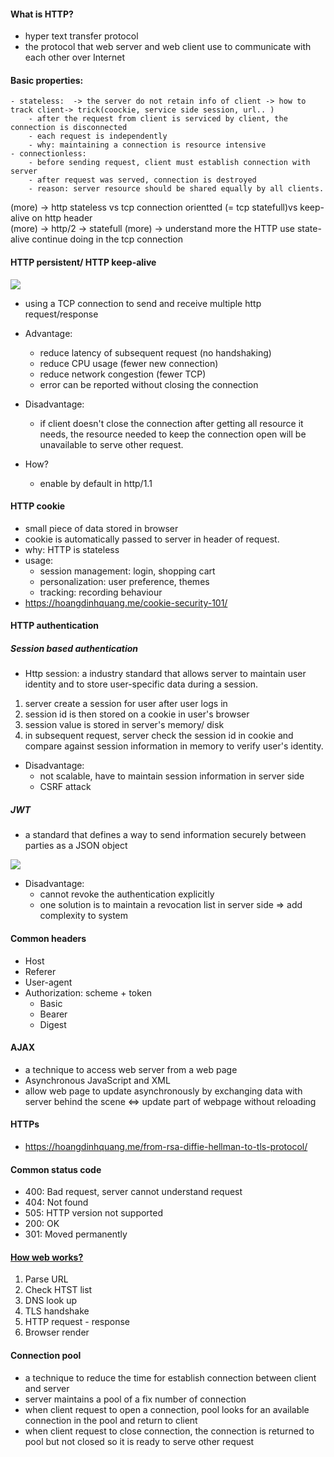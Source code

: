 #### What is HTTP?
- hyper text transfer protocol
- the protocol that web server and web client use to communicate with each other over Internet
#### Basic properties:
    - stateless:  -> the server do not retain info of client -> how to track client-> trick(coockie, service side session, url.. )
        - after the request from client is serviced by client, the connection is disconnected
        - each request is independently
        - why: maintaining a connection is resource intensive
    - connectionless:
        - before sending request, client must establish connection with server
        - after request was served, connection is destroyed
        - reason: server resource should be shared equally by all clients.    

(more) -> http stateless vs tcp connection orientted (= tcp statefull)vs keep-alive on http header  
(more) -> http/2 -> statefull 
(more) -> understand more the HTTP use state-alive continue doing in the tcp connection
#### HTTP persistent/ HTTP keep-alive

![](../images/http.png)

- using a TCP connection to send and receive multiple http request/response
- Advantage:
    - reduce latency of subsequent request (no handshaking)
    - reduce CPU usage (fewer new connection)
    - reduce network congestion (fewer TCP)
    - error can be reported without closing the connection
- Disadvantage:
    - if client doesn't close the connection after getting all resource it needs, the resource needed to
    keep the connection open will be unavailable to serve other request.

- How?
    - enable by default in http/1.1
    
#### HTTP cookie
- small piece of data stored in browser
- cookie is automatically passed to server in header of request.
- why: HTTP is stateless
- usage:
    - session management: login, shopping cart
    - personalization: user preference, themes
    - tracking: recording behaviour
- https://hoangdinhquang.me/cookie-security-101/

#### HTTP authentication
##### Session based authentication
- Http session: a industry standard that allows server to maintain user identity and to store
user-specific data during a session.

1. server create a session for user after user logs in
2. session id is then stored on a cookie in user's browser
3. session value is stored in server's memory/ disk
4. in subsequent request, server check the session id in cookie
and compare against session information in memory to verify user's identity.

- Disadvantage: 
    - not scalable, have to maintain session information in server side
    - CSRF attack
    
##### JWT
- a standard that defines a way to send information securely between parties as a JSON object

![](../images/jwt.png)

- Disadvantage:
    - cannot revoke the authentication explicitly
    - one solution is to maintain a revocation list in server side => add complexity to system

#### Common headers
- Host
- Referer
- User-agent
- Authorization: scheme + token
    - Basic
    - Bearer
    - Digest
    

#### AJAX
- a technique to access web server from a web page
- Asynchronous JavaScript and XML
- allow web page to update asynchronously by exchanging data 
with server behind the scene <=> update part of webpage without reloading

#### HTTPs
- https://hoangdinhquang.me/from-rsa-diffie-hellman-to-tls-protocol/

#### Common status code
- 400: Bad request, server cannot understand request
- 404: Not found
- 505: HTTP version not supported
- 200: OK
- 301: Moved permanently


#### [How web works?](https://github.com/vasanthk/how-web-works)

1. Parse URL
2. Check HTST list
3. DNS look up
4. TLS handshake
5. HTTP request - response
6. Browser render


#### Connection pool
- a technique to reduce the time for establish connection between client and server
- server maintains a pool of a fix number of connection
- when client request to open a connection, pool looks for an available connection in 
the pool and return to client
- when client request to close connection, the connection is returned to pool but not closed
so it is ready to serve other request
